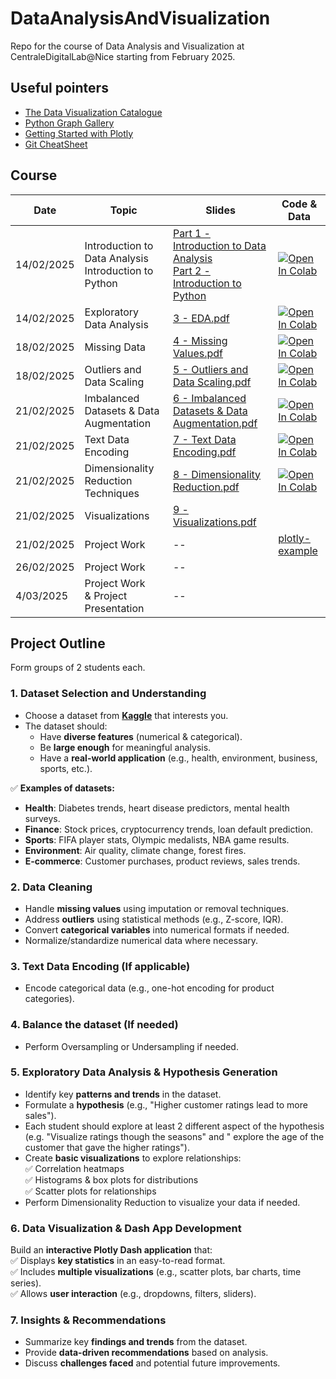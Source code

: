 # DataAnalysisAndVisualization

Repo for the course of Data Analysis and Visualization at CentraleDigitalLab@Nice starting from February 2025.

## Useful pointers

- [The Data Visualization Catalogue](https://datavizcatalogue.com)
- [Python Graph Gallery](https://python-graph-gallery.com)
- [Getting Started with Plotly](https://plotly.com/python/getting-started/)
- [Git CheatSheet](git-cheat-sheet-education.pdf)

## Course

| **Date**   | **Topic**                                                  | **Slides**                                                                                                                                                                             | **Code & Data**                                                                                                                                                                                                             |
|------------|------------------------------------------------------------|----------------------------------------------------------------------------------------------------------------------------------------------------------------------------------------|-----------------------------------------------------------------------------------------------------------------------------------------------------------------------------------------------------------------------------|
| 14/02/2025 | Introduction to Data Analysis <br/> Introduction to Python | [Part 1 - Introduction to Data Analysis](slides/1%20-%20Introduction%20to%20Data%20Analysis.pdf)<br/> [Part 2 - Introduction to Python](slides/2%20-%20Introduction%20to%20Python.pdf) | [![Open In Colab](https://colab.research.google.com/assets/colab-badge.svg)](https://colab.research.google.com/github/deborahdore/DataAnalysisAndVisualization/blob/main/notebook/Notebook_Introduction_to_python.ipynb)    |
| 14/02/2025 | Exploratory Data Analysis                                  | [3 - EDA.pdf](slides/3%20-%20EDA.pdf)                                                                                                                                                  | [![Open In Colab](https://colab.research.google.com/assets/colab-badge.svg)](https://colab.research.google.com/github/deborahdore/DataAnalysisAndVisualization/blob/main/notebook/Notebook_EDA.ipynb)                       |
| 18/02/2025 | Missing Data                                               | [4 - Missing Values.pdf](slides/4%20-%20Missing%20Values.pdf)                                                                                                                          | [![Open In Colab](https://colab.research.google.com/assets/colab-badge.svg)](https://colab.research.google.com/github/deborahdore/DataAnalysisAndVisualization/blob/main/notebook/Notebook_Missing_Data.ipynb)              |
| 18/02/2025 | Outliers and Data Scaling                                  | [5 - Outliers and Data Scaling.pdf](slides/5%20-%20Outliers%20and%20Data%20Scaling.pdf)                                                                                                | [![Open In Colab](https://colab.research.google.com/assets/colab-badge.svg)](https://colab.research.google.com/github/deborahdore/DataAnalysisAndVisualization/blob/main/notebook/Notebook_Outliers_and_Data_Scaling.ipynb) |
| 21/02/2025 | Imbalanced Datasets & Data Augmentation                    | [6 - Imbalanced Datasets & Data Augmentation.pdf](slides/6%20-%20Imbalanced%20Datasets%20%26%20Data%20Augmentation.pdf)                                                                | [![Open In Colab](https://colab.research.google.com/assets/colab-badge.svg)](https://colab.research.google.com/github/deborahdore/DataAnalysisAndVisualization/blob/main/notebook/Notebook_Imbalanced_Dataset.ipynb)        |
| 21/02/2025 | Text Data Encoding                                         | [7 - Text Data Encoding.pdf](slides/7%20-%20Text%20Data%20Encoding.pdf)                                                                                                                | [![Open In Colab](https://colab.research.google.com/assets/colab-badge.svg)](https://colab.research.google.com/github/deborahdore/DataAnalysisAndVisualization/blob/main/notebook/Notebook_Text_Data_Encoding.ipynb)        |
| 21/02/2025 | Dimensionality Reduction Techniques                        | [8 - Dimensionality Reduction.pdf](slides/8%20-%20Dimensionality%20Reduction.pdf)                                                                                                      | [![Open In Colab](https://colab.research.google.com/assets/colab-badge.svg)](https://colab.research.google.com/github/deborahdore/DataAnalysisAndVisualization/blob/main/notebook/Notebook_Dimensionality_reduction.ipynb)  |
| 21/02/2025 | Visualizations                                             | [9 - Visualizations.pdf](slides/9%20-%20Visualizations.pdf)                                                                                                                            |                                                                                                                                                                                                                             |
| 21/02/2025 | Project Work                                               | --                                                                                                                                                                                     | [plotly-example](plotly-example)                                                                                                                                                                                            |
| 26/02/2025 | Project Work                                               | --                                                                                                                                                                                     |                                                                                                                                                                                                                             |
| 4/03/2025  | Project Work <br/> & Project Presentation                  | --                                                                                                                                                                                     |                                                                                                                                                                                                                             |

## **Project Outline**

Form groups of 2 students each.

### **1. Dataset Selection and Understanding**

- Choose a dataset from **[Kaggle](https://www.kaggle.com/datasets)** that interests you.
- The dataset should:
    - Have **diverse features** (numerical & categorical).
    - Be **large enough** for meaningful analysis.
    - Have a **real-world application** (e.g., health, environment, business, sports, etc.).

✅ **Examples of datasets:**

- **Health**: Diabetes trends, heart disease predictors, mental health surveys.
- **Finance**: Stock prices, cryptocurrency trends, loan default prediction.
- **Sports**: FIFA player stats, Olympic medalists, NBA game results.
- **Environment**: Air quality, climate change, forest fires.
- **E-commerce**: Customer purchases, product reviews, sales trends.

### **2. Data Cleaning**

- Handle **missing values** using imputation or removal techniques.
- Address **outliers** using statistical methods (e.g., Z-score, IQR).
- Convert **categorical variables** into numerical formats if needed.
- Normalize/standardize numerical data where necessary.

### **3. Text Data Encoding (If applicable)**

- Encode categorical data (e.g., one-hot encoding for product categories).

### **4. Balance the dataset (If needed)**

- Perform Oversampling or Undersampling if needed.

### **5. Exploratory Data Analysis & Hypothesis Generation**

- Identify key **patterns and trends** in the dataset.
- Formulate a **hypothesis** (e.g., "Higher customer ratings lead to more sales").
- Each student should explore at least 2 different aspect of the hypothesis (e.g. "Visualize ratings though the seasons" and "
  explore the age of the customer that gave the higher ratings").
- Create **basic visualizations** to explore relationships:<br>
  ✅ Correlation heatmaps  
  ✅ Histograms & box plots for distributions  
  ✅ Scatter plots for relationships
- Perform Dimensionality Reduction to visualize your data if needed.

### **6. Data Visualization & Dash App Development**

Build an **interactive Plotly Dash application** that: <br>
✅ Displays **key statistics** in an easy-to-read format.  
✅ Includes **multiple visualizations** (e.g., scatter plots, bar charts, time series).  
✅ Allows **user interaction** (e.g., dropdowns, filters, sliders).

### **7. Insights & Recommendations**

- Summarize key **findings and trends** from the dataset.
- Provide **data-driven recommendations** based on analysis.
- Discuss **challenges faced** and potential future improvements.
